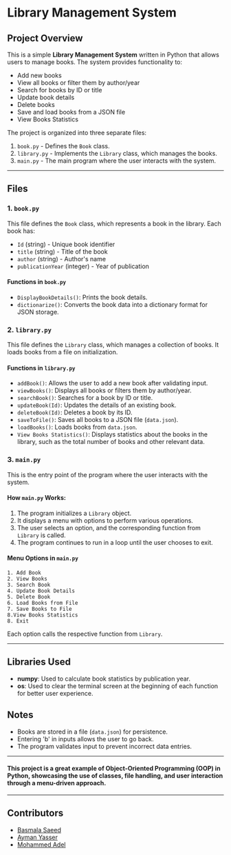 # Library Management System

## Project Overview
This is a simple **Library Management System** written in Python that allows users to manage books. The system provides functionality to:
- Add new books
- View all books or filter them by author/year
- Search for books by ID or title
- Update book details
- Delete books
- Save and load books from a JSON file
- View Books Statistics

The project is organized into three separate files:
1. `book.py` - Defines the `Book` class.
2. `library.py` - Implements the `Library` class, which manages the books.
3. `main.py` - The main program where the user interacts with the system.

---
## Files

### 1. `book.py`
This file defines the `Book` class, which represents a book in the library. Each book has:
- `Id` (string) - Unique book identifier
- `title` (string) - Title of the book
- `author` (string) - Author's name
- `publicationYear` (integer) - Year of publication

#### Functions in `book.py`
- `DisplayBookDetails()`: Prints the book details.
- `dictionarize()`: Converts the book data into a dictionary format for JSON storage.

### 2. `library.py`
This file defines the `Library` class, which manages a collection of books. It loads books from a file on initialization.

#### Functions in `library.py`
- `addBook()`: Allows the user to add a new book after validating input.
- `viewBooks()`: Displays all books or filters them by author/year.
- `searchBook()`: Searches for a book by ID or title.
- `updateBook(Id)`: Updates the details of an existing book.
- `deleteBook(Id)`: Deletes a book by its ID.
- `saveToFile()`: Saves all books to a JSON file (`data.json`).
- `loadBooks()`: Loads books from `data.json`.
- `View Books Statistics()`: Displays statistics about the books in the library, such as the total number of books and other relevant data.


### 3. `main.py`
This is the entry point of the program where the user interacts with the system.

#### How `main.py` Works:
1. The program initializes a `Library` object.
2. It displays a menu with options to perform various operations.
3. The user selects an option, and the corresponding function from `Library` is called.
4. The program continues to run in a loop until the user chooses to exit.

#### Menu Options in `main.py`
```
1. Add Book
2. View Books
3. Search Book
4. Update Book Details
5. Delete Book
6. Load Books from File
7. Save Books to File
8.View Books Statistics
8. Exit
```
Each option calls the respective function from `Library`.

---
## Libraries Used
- **numpy**: Used to calculate book statistics by publication year.
- **os**: Used to clear the terminal screen at the beginning of each function for better user experience.

## Notes
- Books are stored in a file (`data.json`) for persistence.
- Entering 'b' in inputs allows the user to go back.
- The program validates input to prevent incorrect data entries.
---
#### This project is a great example of **Object-Oriented Programming (OOP)** in Python, showcasing the use of classes, file handling, and user interaction through a menu-driven approach.
---
## Contributors
- [Basmala Saeed](https://github.com/basmalaeltabakh)
- [Ayman Yasser](https://github.com/ayman-yasser)
- [Mohammed Adel](https://github.com/mohamed-295)



